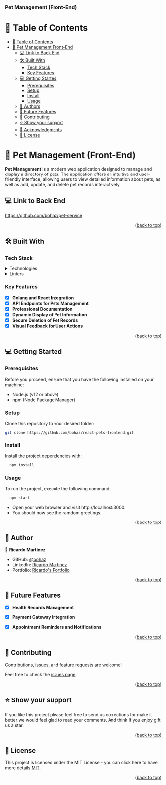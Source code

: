 <a name="readme-top"></a>

<h3><b>Pet Management (Front-End)</b></h3>

# 📗 Table of Contents

- [📗 Table of Contents](#-table-of-contents)
- [📖 Pet Management Front-End](#-pet-management-front-end)
  - [💻 Link to Back End](#-link-to-back-end)
  - [🛠 Built With](#-built-with)
    - [Tech Stack](#tech-stack)
    - [Key Features](#key-features)
  - [💻 Getting Started](#-getting-started)
    - [Prerequisites](#prerequisites)
    - [Setup](#setup)
    - [Install](#install)
    - [Usage](#usage)
  - [👥 Authors](#-authors)
  - [🔭 Future Features](#-future-features)
  - [🤝 Contributing](#-contributing)
  - [⭐️ Show your support](#️-show-your-support)
  - [🙏 Acknowledgments](#-acknowledgments)
  - [📝 License](#-license)

<!-- PROJECT DESCRIPTION -->

# 🐾 Pet Management (Front-End)<a name="about-project"></a>

**Pet Management** is a modern web application designed to manage and display a directory of pets. The application offers an intuitive and user-friendly interface, allowing users to view detailed information about pets, as well as add, update, and delete pet records interactively.

## 💻 Link to Back End <a name="link-to-back-end"></a>
https://github.com/bohaz/pet-service


<p align="right">(<a href="#readme-top">back to top</a>)</p>

## 🛠 Built With <a name="built-with"></a>

### Tech Stack <a name="tech-stack"></a>

<details>
  <summary>Technologies</summary>
  <ul>
    <li><a href="https://reactjs.org/">React</a></li>
    <li><a href="https://redux.js.org/">Redux</a></li>
    <li><a href="https://axios-http.com/">Axios</a></li>
  </ul>
</details>

<details>
<summary>Linters</summary>
  <ul>
    <li>Stylelint</li>
    <li>Eslint</li>
  </ul>
</details>

### Key Features <a name="key-features"></a>

- [x] **Golang and React Integration**
- [x] **API Endpoints for Pets Management**
- [x] **Professional Documentation**
- [x] **Dynamic Display of Pet Information**
- [x] **Secure Deletion of Pet Records**
- [x] **Visual Feedback for User Actions**

<p align="right">(<a href="#readme-top">back to top</a>)</p>

## 💻 Getting Started <a name="getting-started"></a>

### Prerequisites
Before you proceed, ensure that you have the following installed on your machine:
- Node.js (v12 or above)
- npm (Node Package Manager)

### Setup
Clone this repository to your desired folder:

```sh
git clone https://github.com/bohaz/react-pets-frontend.git
```

### Install

Install the project dependencies with:

```sh
  npm install
```

### Usage

To run the project, execute the following command:

```sh
  npm start
```


- Open your web browser and visit http://localhost:3000.
- You should now see the ramdom greetings.

<p align="right">(<a href="#readme-top">back to top</a>)</p>


## 👥 Author <a name="authors"></a>

👤 **Ricardo Martínez**

- GitHub: [@bohaz](https://github.com/bohaz)
- LinkedIn: [Ricardo Martinez](https://www.linkedin.com/in/ricardomart%C3%ADnez%E2%88%B4/)
- Portfolio: [Ricardo's Portfolio](https://ricardosportfolio.vercel.app/)


<p align="right">(<a href="#readme-top">back to top</a>)</p>


## 🔭 Future Features <a name="future-features"></a>

- [x] **Health Records Management**
- [x] **Payment Gateway Integration**
- [x] **Appointment Reminders and Notifications**


<p align="right">(<a href="#readme-top">back to top</a>)</p>

## 🤝 Contributing <a name="contributing"></a>

Contributions, issues, and feature requests are welcome!

Feel free to check the [issues page](https://github.com/bohaz/react-pets-frontend/issues).

<p align="right">(<a href="#readme-top">back to top</a>)</p>


## ⭐️ Show your support <a name="support"></a>

If you like this project please feel free to send us corrections for make it better we would feel glad to read your comments.
And think If you enjoy gift us a star.  

<p align="right">(<a href="#readme-top">back to top</a>)</p>

## 📝 License <a name="license"></a>

This project is licensed under the MIT License - you can click here to have more details [MIT]().

<p align="right">(<a href="#readme-top">back to top</a>)</p>